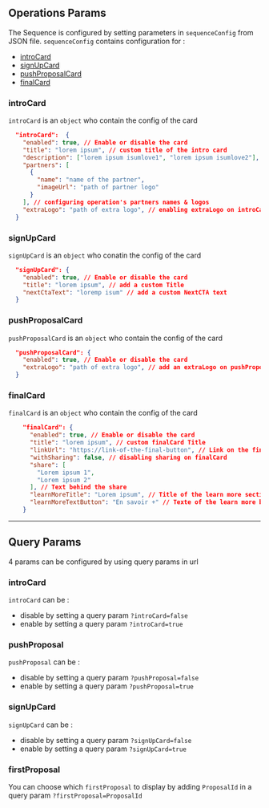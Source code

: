 ## Operations Params

The Sequence is configured by setting parameters in ```sequenceConfig``` from JSON file.
```sequenceConfig``` contains configuration for :
- [introCard](https://gitlab.com/makeorg/platform/front-accessible/tree/preproduction/client/features/sequence/Card/IntroCard)
- [signUpCard](https://gitlab.com/makeorg/platform/front-accessible/tree/preproduction/client/features/sequence/Card/SignUpCard)
- [pushProposalCard](https://gitlab.com/makeorg/platform/front-accessible/tree/preproduction/client/features/sequence/Card/SignUpCard)
- [finalCard](https://gitlab.com/makeorg/platform/front-accessible/tree/preproduction/client/features/sequence/Card/FinalCard)


### introCard

```introCard``` is an ```object``` who contain the config of the card

``` json
  "introCard":  {
    "enabled": true, // Enable or disable the card
    "title": "lorem ipsum", // custom title of the intro card 
    "description": ["lorem ipsum isumlove1", "lorem ipsum isumlove2"], // custom Description of the intro card
    "partners": [
      {
        "name": "name of the partner",
        "imageUrl": "path of partner logo"
      } 
    ], // configuring operation's partners names & logos
    "extraLogo": "path of extra logo", // enabling extraLogo on introCard
  }
```


### signUpCard

```signUpCard``` is an ```object``` who conatin the config of the card

``` json
  "signUpCard": {
    "enabled": true, // Enable or disable the card
    "title": "lorem ipsum", // add a custom Title
    "nextCtaText": "loremp isum" // add a custom NextCTA text
  }
```


### pushProposalCard

```pushProposalCard``` is an ```object``` who contain the config of the card

``` json
  "pushProposalCard": {
    "enabled": true, // Enable or disable the card
    "extraLogo": "path of extra logo", // add an extraLogo on pushProposal
  }
```


### finalCard

```finalCard``` is an ```object``` who contain the config of the card

``` json
    "finalCard": {
      "enabled": true, // Enable or disable the card
      "title": "lorem ipsum", // custom finalCard Title
      "linkUrl": "https://link-of-the-final-button", // Link on the final button
      "withSharing": false, // disabling sharing on finalCard
      "share": [
        "Lorem ipsum 1",
        "Lorem ipsum 2"
      ], // Text behind the share
      "learnMoreTitle": "Lorem ipsum", // Title of the learn more section
      "learnMoreTextButton": "En savoir +" // Texte of the learn more button
    }
```

___ 

## Query Params

4 params can be configured by using query params in url

### introCard
```introCard``` can be :
- disable by setting a query param ```?introCard=false```
- enable by setting a query param ```?introCard=true```


### pushProposal
```pushProposal``` can be :
- disable by setting a query param ```?pushProposal=false```
- enable by setting a query param ```?pushProposal=true```


### signUpCard
```signUpCard``` can be :
- disable by setting a query param ```?signUpCard=false```
- enable by setting a query param ```?signUpCard=true```


### firstProposal
You can choose which ```firstProposal``` to display by adding ```ProposalId``` in a query param ```?firstProposal=ProposalId```